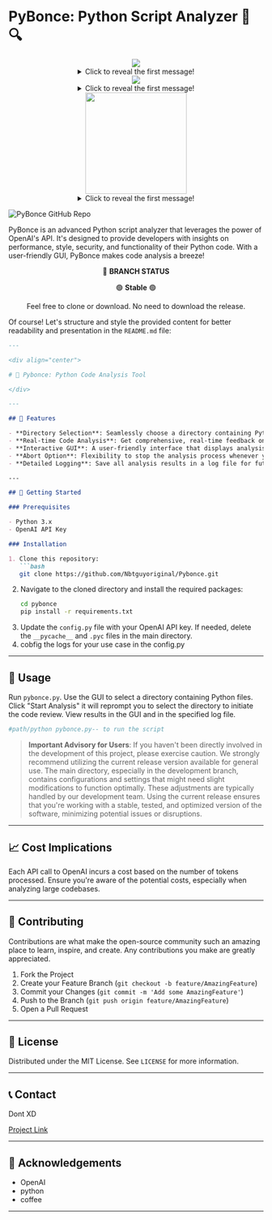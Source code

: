 # PyBonce: Python Script Analyzer 🐍🔍

<div align="center">
    <img src="[![Image 1](https://static.wikia.nocookie.net/forgottenrealms/images/a/ad/Elder_brain_4e.jpg/revision/latest?cb=20200221190739)](https://static.wikia.nocookie.net/forgottenrealms/images/a/ad/Elder_brain_4e.jpg/revision/latest?cb=20200221190739)">
    <details>
      <summary>Click to reveal the first message!</summary>
      Message 1.1
      <details>
        <summary>Click to reveal the second message!</summary>
        Message 1.2
        <details>
          <summary>Click to reveal the third message!</summary>
          Message 1.3
        </details>
      </details>
    </details>
</div>

<div align="center">
    <img src="![Image 2](https://64.media.tumblr.com/fd86f070503fc018748ec8a64c775240/33a259f169625923-0e/s1280x1920/1f2428bf2a4c6442c41857866539ebf5e9c54b05.jpg)">
    <details>
      <summary>Click to reveal the first message!</summary>
      Message 2.1
      <details>
        <summary>Click to reveal the second message!</summary>
        Message 2.2
        <details>
          <summary>Click to reveal the third message!</summary>
          Message 2.3
        </details>
      </details>
    </details>
</div>

<div align="center">
    <img src="https://64.media.tumblr.com/fd86f070503fc018748ec8a64c775240/33a259f169625923-0e/s1280x1920/1f2428bf2a4c6442c41857866539ebf5e9c54b05.jpg" width="200">
    <details>
      <summary>Click to reveal the first message!</summary>
      Message 3.1
      <details>
        <summary>Click to reveal the second message!</summary>
        Message 3.2
        <details>
          <summary>Click to reveal the third message!</summary>
          Message 3.3
        </details>
      </details>
    </details>
</div>



![PyBonce GitHub Repo](https://opengraph.githubassets.com/5ac87b6cfb5b6dbfde12be45fb07be8bb1d6ac0e9313262f91844ce03cc853bc/Nbtguyoriginal/Pybonce)
       

PyBonce is an advanced Python script analyzer that leverages the power of OpenAI's API. It's designed to provide developers with insights on performance, style, security, and functionality of their Python code. With a user-friendly GUI, PyBonce makes code analysis a breeze!

<div align="center">

🔵 **BRANCH STATUS**

</div>

<div align="center">

🟢 **Stable** 🟢

</div>

<div align="center">

Feel free to clone or download. No need to download the release.

</div>

Of course! Let's structure and style the provided content for better readability and presentation in the `README.md` file:

```markdown
---

<div align="center">

# 🌟 Pybonce: Python Code Analysis Tool

</div>

---

## 🌟 Features

- **Directory Selection**: Seamlessly choose a directory containing Python files for analysis.
- **Real-time Code Analysis**: Get comprehensive, real-time feedback on your Python scripts.
- **Interactive GUI**: A user-friendly interface that displays analysis results and directory structures.
- **Abort Option**: Flexibility to stop the analysis process whenever you want.
- **Detailed Logging**: Save all analysis results in a log file for future reference.

---

## 🚀 Getting Started

### Prerequisites

- Python 3.x
- OpenAI API Key

### Installation

1. Clone this repository:
   ```bash
   git clone https://github.com/Nbtguyoriginal/Pybonce.git
   ```
2. Navigate to the cloned directory and install the required packages:
   ```cmd
   cd pybonce
   pip install -r requirements.txt
   ```
3. Update the `config.py` file with your OpenAI API key. If needed, delete the `__pycache__` and `.pyc` files in the main directory.
4. cobfig the logs for your use case in the config.py

---

## 📖 Usage

Run `pybonce.py`. Use the GUI to select a directory containing Python files. Click "Start Analysis" it will reprompt you to select the directory to initiate the code review. View results in the GUI and in the specified log file.
```bash
#path/python pybonce.py-- to run the script 
```
> **Important Advisory for Users**: If you haven't been directly involved in the development of this project, please exercise caution. We strongly recommend utilizing the current release version available for general use. The main directory, especially in the development branch, contains configurations and settings that might need slight modifications to function optimally. These adjustments are typically handled by our development team. Using the current release ensures that you're working with a stable, tested, and optimized version of the software, minimizing potential issues or disruptions.

---

## 📈 Cost Implications

Each API call to OpenAI incurs a cost based on the number of tokens processed. Ensure you're aware of the potential costs, especially when analyzing large codebases.

---

## 🙏 Contributing

Contributions are what make the open-source community such an amazing place to learn, inspire, and create. Any contributions you make are greatly appreciated.

1. Fork the Project
2. Create your Feature Branch (`git checkout -b feature/AmazingFeature`)
3. Commit your Changes (`git commit -m 'Add some AmazingFeature'`)
4. Push to the Branch (`git push origin feature/AmazingFeature`)
5. Open a Pull Request

---

## 📜 License

Distributed under the MIT License. See `LICENSE` for more information.

---

## 📞 Contact

Dont XD

[Project Link](https://github.com/Nbtguyoriginal/Pybonce)

---

## 🌟 Acknowledgements

- OpenAI
- python
- coffee

---


